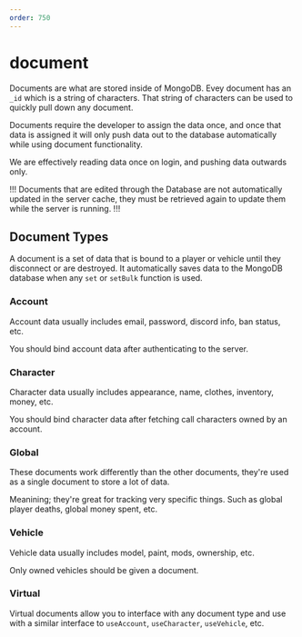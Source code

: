 ```yaml
---
order: 750
---
```


# document

Documents are what are stored inside of MongoDB. Evey document has an `_id` which is a string of characters. That string of characters can be used to quickly pull down any document.

Documents require the developer to assign the data once, and once that data is assigned it will only push data out to the database automatically while using document functionality.

We are effectively reading data once on login, and pushing data outwards only.

!!!
Documents that are edited through the Database are not automatically updated in the server cache, they must be retrieved again to update them while the server is running.
!!!

## Document Types

A document is a set of data that is bound to a player or vehicle until they disconnect or are destroyed.
It automatically saves data to the MongoDB database when any `set` or `setBulk` function is used.

### Account

Account data usually includes email, password, discord info, ban status, etc.

You should bind account data after authenticating to the server.

### Character

Character data usually includes appearance, name, clothes, inventory, money, etc.

You should bind character data after fetching call characters owned by an account.

### Global

These documents work differently than the other documents, they're used as a single document to store a lot of data.

Meanining; they're great for tracking very specific things. Such as global player deaths, global money spent, etc.

### Vehicle

Vehicle data usually includes model, paint, mods, ownership, etc.

Only owned vehicles should be given a document.

### Virtual

Virtual documents allow you to interface with any document type and use with a similar interface to `useAccount`, `useCharacter`, `useVehicle`, etc.
